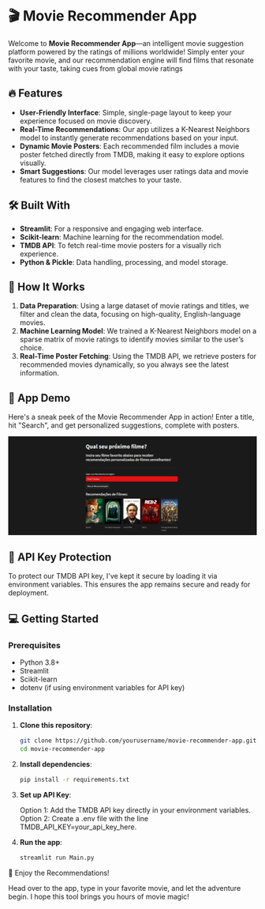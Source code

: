 # 🎬 Movie Recommender App

Welcome to **Movie Recommender App**—an intelligent movie suggestion platform powered by the ratings of millions worldwide! Simply enter your favorite movie, and our recommendation engine will find films that resonate with your taste, taking cues from global movie ratings

## 🔥 Features

- **User-Friendly Interface**: Simple, single-page layout to keep your experience focused on movie discovery.
- **Real-Time Recommendations**: Our app utilizes a K-Nearest Neighbors model to instantly generate recommendations based on your input.
- **Dynamic Movie Posters**: Each recommended film includes a movie poster fetched directly from TMDB, making it easy to explore options visually.
- **Smart Suggestions**: Our model leverages user ratings data and movie features to find the closest matches to your taste.

## 🛠️ Built With

- **Streamlit**: For a responsive and engaging web interface.
- **Scikit-learn**: Machine learning for the recommendation model.
- **TMDB API**: To fetch real-time movie posters for a visually rich experience.
- **Python & Pickle**: Data handling, processing, and model storage.

## 🚀 How It Works

1. **Data Preparation**: Using a large dataset of movie ratings and titles, we filter and clean the data, focusing on high-quality, English-language movies.
2. **Machine Learning Model**: We trained a K-Nearest Neighbors model on a sparse matrix of movie ratings to identify movies similar to the user’s choice.
3. **Real-Time Poster Fetching**: Using the TMDB API, we retrieve posters for recommended movies dynamically, so you always see the latest information.

## 📸 App Demo

Here's a sneak peek of the Movie Recommender App in action! Enter a title, hit "Search", and get personalized suggestions, complete with posters.

![App](img/app.jpg)

## 🔑 API Key Protection

To protect our TMDB API key, I've kept it secure by loading it via environment variables. This ensures the app remains secure and ready for deployment.

## 💻 Getting Started

### Prerequisites

- Python 3.8+
- Streamlit
- Scikit-learn
- dotenv (if using environment variables for API key)

### Installation

1. **Clone this repository**:
   ```bash
   git clone https://github.com/yourusername/movie-recommender-app.git
   cd movie-recommender-app

2. **Install dependencies**:
    ```bash
    pip install -r requirements.txt

3. **Set up API Key**:

    Option 1: Add the TMDB API key directly in your environment variables.
    Option 2: Create a .env file with the line TMDB_API_KEY=your_api_key_here.

4. **Run the app**:
    ```bash
    streamlit run Main.py

🎉 Enjoy the Recommendations!

Head over to the app, type in your favorite movie, and let the adventure begin. I hope this tool brings you hours of movie magic!

